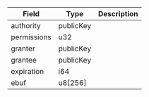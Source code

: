 | Field       | Type      | Description |
| ----------- | --------- | ----------- |
| authority   | publicKey |             |
| permissions | u32       |             |
| granter     | publicKey |             |
| grantee     | publicKey |             |
| expiration  | i64       |             |
| ebuf        | u8[256]   |             |
